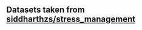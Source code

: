 ## Datasets taken from [siddharthzs/stress_management](https://github.com/siddharthzs/stress_management)